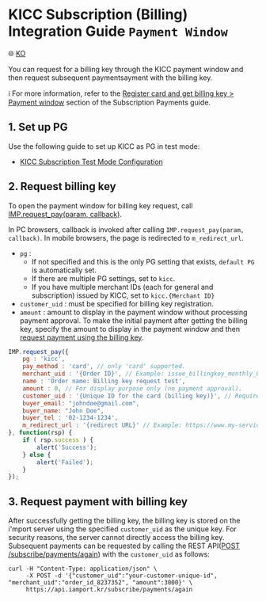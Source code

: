 # KICC Subscription (Billing) Integration Guide `Payment Window`

:globe_with_meridians: <a href="https://github.com/iamport/iamport-manual/blob/master/%EB%B9%84%EC%9D%B8%EC%A6%9D%EA%B2%B0%EC%A0%9C/example/kicc-request-billing-key.md">KO</a>

You can request for a billing key through the KICC payment window and then request subsequent paymentsayment with the billing key.<Br />

ℹ️ For more information, refer to the [Register card and get billing key > Payment window](https://docs.iamport.kr/en-US/implementation/subscription#issue-billing-b) section of the Subscription Payments guide.

## 1. Set up PG

Use the following guide to set up KICC as PG in test mode:
- <a href="https://guide.iamport.kr/98b6d582-0dd2-43e0-95bd-037c5e05b416"  target="_blank">KICC Subscription Test Mode Configuration</a>

## 2. Request billing key

To open the payment window for billing key request, call [IMP.request_pay(param, callback)](https://docs.iamport.kr/en-US/tech/imp#request_pay).

In PC browsers, callback is invoked after calling `IMP.request_pay(param, callback)`. In mobile browsers, the page is redirected to  `m_redirect_url`.

- `pg` : 
	- If not specified and this is the only PG setting that exists, `default PG` is automatically set. 
	- If there are multiple PG settings, set to `kicc`.
    - If you have multiple merchant IDs (each for general and subscription) issued by KICC, set to `kicc.{Merchant ID}`
- `customer_uid` : must be specified for billing key registration.
- `amount` : amount to display in the payment window without processing payment approval. To make the initial payment after getting the billing key, specify the amount to display in the payment window and then [request payment using the billing key](#request-pay).

```javascript
IMP.request_pay({
	pg : 'kicc',
	pay_method : 'card', // only 'card' supported.
	merchant_uid : '{Order ID}', // Example: issue_billingkey_monthly_0001
	name : 'Order name: Billing key request test',
	amount : 0, // For display purpose only (no payment approval).
	customer_uid : '{Unique ID for the card (billing key)}', // Required (Example: gildong_0001_1234)
	buyer_email: "johndoe@gmail.com",
    buyer_name: "John Doe",
	buyer_tel : '02-1234-1234',
	m_redirect_url : '{redirect URL}' // Example: https://www.my-service.com/payments/complete/mobile (for mobile only)
}, function(rsp) {
	if ( rsp.success ) {
		alert('Success');
	} else {
		alert('Failed');
	}
});
```

<a name="request-pay" />

## 3. Request payment with billing key

After successfully getting the billing key, the billing key is stored on the i'mport server using the specified `customer_uid` as the unique key. For security reasons, the server cannot directly access the billing key. Subsequent payments can be requested by calling the REST API([POST /subscribe/payments/again](https://api.iamport.kr/#!/subscribe/again)) with the `customer_uid` as follows:

```
curl -H "Content-Type: application/json" \   
     -X POST -d '{"customer_uid":"your-customer-unique-id", "merchant_uid":"order_id_8237352", "amount":3000}' \
     https://api.iamport.kr/subscribe/payments/again
```